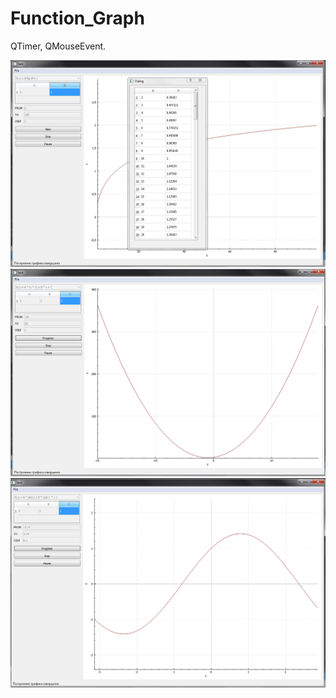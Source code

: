 # Function_Graph
QTimer, QMouseEvent.

![alt text](icon/data.png)
![alt text](icon/porabolic.png)
![alt text](icon/sin.png)


